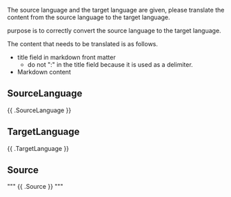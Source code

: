 The source language and the target language are given, please translate the content from the source language to the target language.  

purpose is to correctly convert the source language to the target language.

The content that needs to be translated is as follows.
- title field in markdown front matter
  - do not ":" in the title field because it is used as a delimiter.
- Markdown content

## SourceLanguage
{{ .SourceLanguage }}

## TargetLanguage
{{ .TargetLanguage }}

## Source
"""
{{ .Source }}
"""